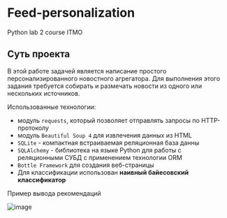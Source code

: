 # Feed-personalization
Python lab 2 course ITMO

## Суть проекта 
В этой работе задачей является написание простого персонализированного новостного агрегатора.
Для выполнения этого задания требуется собирать и размечать новости из одного или нескольких источников. 

Использованные технологии:
* модуль ` requests `, который позволяет отправлять запросы по HTTP-протоколу
* модуль ` Beautiful Soup 4 ` для извлечения данных из HTML
* ` SQLite ` - компактная встраиваемая реляционная база данны
* ` SQLAlchemy ` - библиотека на языке Python для работы с реляционными СУБД с применением технологии ORM
* ` Bottle Framework ` для создания веб-страницы 
* Для классификации использован **наивный байесовский классификатор** 

Пример вывода рекомендаций

![image](https://user-images.githubusercontent.com/29158476/60628387-e40d3880-9df9-11e9-827f-9da5deb33b5d.png)
